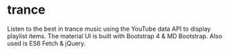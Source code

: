 # trance
Listen to the best in trance music using the YouTube data API to display playlist items. The material UI is built with Bootstrap 4 &amp; MD Bootstrap. Also used is ES6 Fetch &amp; jQuery.
